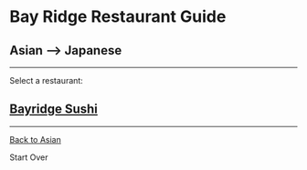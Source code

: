# Bay Ridge Restaurant Guide
## Asian --> Japanese
---
Select a restaurant:
## [Bayridge Sushi](http://www.brsushi.com/)
---

[Back to Asian](asian/asian.md)

Start Over
